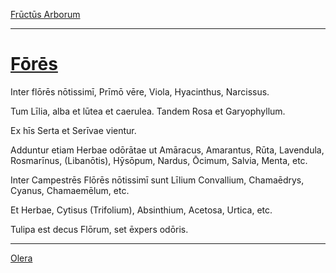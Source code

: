 [Frūctūs Arborum](../014-fructus-arborum/014-fuctus-arborum.md)

---

# [Fōrēs](https://www.archive.org/stream/cu31924032499455#page/n59/mode/1up)

Inter flōrēs nōtissimī, Prīmō vēre, Viola, Hyacinthus, Narcissus.

Tum Līlia, alba et lūtea et caerulea. Tandem Rosa et Garyophyllum.

Ex hīs Serta et Serīvae vientur.

Adduntur etiam Herbae odōrātae ut Amāracus, Amarantus, Rūta, Lavendula, Rosmarīnus, (Libanōtis), Hȳsōpum, Nardus, Ōcimum, Salvia, Menta, etc.

Inter Campestrēs Flōrēs nōtissimī sunt Līlium Convallium, Chamaēdrys, Cyanus, Chamaemēlum, etc.

Et Herbae, Cytisus (Trifolium), Absinthium, Acetosa, Urtica, etc.

Tulipa est decus Flōrum, set ēxpers odōris.

---

[Olera](../016-olera/016-olera.md)


